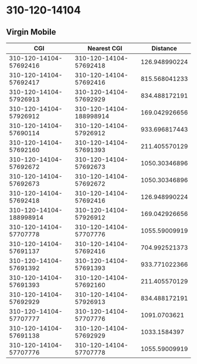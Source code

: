 # 310-120-14104
## Virgin Mobile


| CGI | Nearest CGI | Distance |
|-----|-------------|----------|
| 310-120-14104-57692416 | 310-120-14104-57692418 | 126.948990224 |
| 310-120-14104-57692417 | 310-120-14104-57692416 | 815.568041233 |
| 310-120-14104-57926913 | 310-120-14104-57692929 | 834.488172191 |
| 310-120-14104-57926912 | 310-120-14104-188998914 | 169.042926656 |
| 310-120-14104-57690114 | 310-120-14104-57926912 | 933.696817443 |
| 310-120-14104-57692160 | 310-120-14104-57691393 | 211.405570129 |
| 310-120-14104-57692672 | 310-120-14104-57692673 | 1050.30346896 |
| 310-120-14104-57692673 | 310-120-14104-57692672 | 1050.30346896 |
| 310-120-14104-57692418 | 310-120-14104-57692416 | 126.948990224 |
| 310-120-14104-188998914 | 310-120-14104-57926912 | 169.042926656 |
| 310-120-14104-57707778 | 310-120-14104-57707776 | 1055.59009919 |
| 310-120-14104-57691137 | 310-120-14104-57692416 | 704.992521373 |
| 310-120-14104-57691392 | 310-120-14104-57691393 | 933.771022366 |
| 310-120-14104-57691393 | 310-120-14104-57692160 | 211.405570129 |
| 310-120-14104-57692929 | 310-120-14104-57926913 | 834.488172191 |
| 310-120-14104-57707777 | 310-120-14104-57707776 | 1091.0703621 |
| 310-120-14104-57691138 | 310-120-14104-57692929 | 1033.1584397 |
| 310-120-14104-57707776 | 310-120-14104-57707778 | 1055.59009919 |

